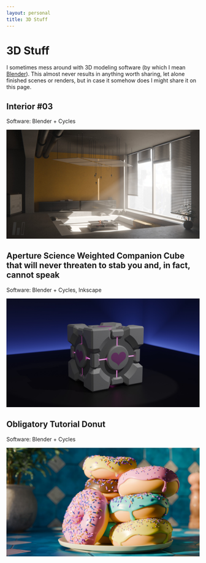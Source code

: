 ```yaml
---
layout: personal
title: 3D Stuff
---
```


# 3D Stuff

I sometimes mess around with 3D modeling software (by which I mean [Blender](https://www.blender.org/)). This almost never results in anything worth sharing, let alone finished scenes or renders, but in case it somehow does I might share it on this page.

## Interior #03

Software: Blender + Cycles

![](/assets/img/3d/2024/08/interior-03.jpg)

## Aperture Science Weighted Companion Cube that will never threaten to stab you and, in fact, cannot speak

Software: Blender + Cycles, Inkscape

![](/assets/img/blog/2019/08/companion-cube-render-720.jpg)

## Obligatory Tutorial Donut

Software: Blender + Cycles

![](/assets/img/blog/2024/08/donut.jpg)
